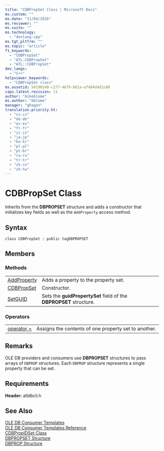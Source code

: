 ```yaml
---
title: "CDBPropSet Class | Microsoft Docs"
ms.custom: ""
ms.date: "11/04/2016"
ms.reviewer: ""
ms.suite: ""
ms.technology: 
  - "devlang-cpp"
ms.tgt_pltfrm: ""
ms.topic: "article"
f1_keywords: 
  - "CDBPropSet"
  - "ATL.CDBPropSet"
  - "ATL::CDBPropSet"
dev_langs: 
  - "C++"
helpviewer_keywords: 
  - "CDBPropSet class"
ms.assetid: 54190149-c277-4679-b81a-ef484d4d1c00
caps.latest.revision: 11
author: "mikeblome"
ms.author: "mblome"
manager: "ghogen"
translation.priority.ht: 
  - "cs-cz"
  - "de-de"
  - "es-es"
  - "fr-fr"
  - "it-it"
  - "ja-jp"
  - "ko-kr"
  - "pl-pl"
  - "pt-br"
  - "ru-ru"
  - "tr-tr"
  - "zh-cn"
  - "zh-tw"
---
```

# CDBPropSet Class
Inherits from the **DBPROPSET** structure and adds a constructor that initializes key fields as well as the `AddProperty` access method.  
  
## Syntax  
  
```  
class CDBPropSet : public tagDBPROPSET  
```  
  
## Members  
  
### Methods  
  
|||  
|-|-|  
|[AddProperty](../../data/oledb/cdbpropset-addproperty.md)|Adds a property to the property set.|  
|[CDBPropSet](../../data/oledb/cdbpropset-cdbpropset.md)|Constructor.|  
|[SetGUID](../../data/oledb/cdbpropset-setguid.md)|Sets the **guidPropertySet** field of the **DBPROPSET** structure.|  
  
### Operators  
  
|||  
|-|-|  
|[operator =](../../data/oledb/cdbpropset-operator-equal.md)|Assigns the contents of one property set to another.|  
  
## Remarks  
 OLE DB providers and consumers use **DBPROPSET** structures to pass arrays of `DBPROP` structures. Each `DBPROP` structure represents a single property that can be set.  
  
## Requirements  
 **Header:** atldbcli.h  
  
## See Also  
 [OLE DB Consumer Templates](../../data/oledb/ole-db-consumer-templates-cpp.md)   
 [OLE DB Consumer Templates Reference](../../data/oledb/ole-db-consumer-templates-reference.md)   
 [CDBPropIDSet Class](../../data/oledb/cdbpropidset-class.md)   
 [DBPROPSET Structure](https://msdn.microsoft.com/en-us/library/ms714367.aspx)   
 [DBPROP Structure](https://msdn.microsoft.com/en-us/library/ms717970.aspx)